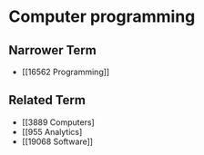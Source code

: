 # Computer programming  

## Narrower Term

- [[16562 Programming]]  

## Related Term

- [[3889 Computers]
- [[955 Analytics]
- [[19068 Software]]  

